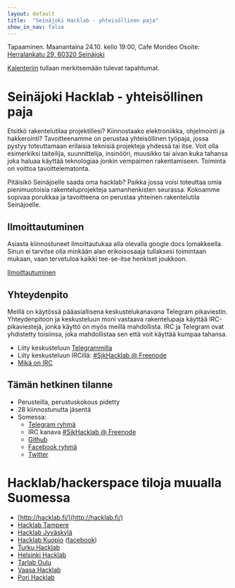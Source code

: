 ```yaml
---
layout: default
title:  "Seinäjoki Hacklab - yhteisöllinen paja"
show_in_nav: false
---
```

Tapaaminen. Maanantaina 24.10. kello 19:00, Cafe Mondeo
Osoite: <a href="https://www.google.fi/maps/place/Herralankatu+29,+60320+Sein%C3%A4joki">Herralankatu 29, 60320 Seinäjoki</a>

[Kalenteriin](/kalenteri/) tullaan merkitsemään tulevat tapahtumat.

# Seinäjoki Hacklab - yhteisöllinen paja
Etsitkö rakentelutilaa projektillesi? Kiinnostaako elektroniikka, ohjelmointi ja hakkerointi? Tavoitteenamme on perustaa yhteisöllinen työpaja, jossa pystyy toteuttamaan erilaisia teknisiä projekteja yhdessä tai itse. Voit olla esimerkiksi taiteilija, suunnittelija, insinööri, muusikko tai aivan kuka tahansa joka haluaa käyttää teknologiaa jonkin vempaimen rakentamiseen. Toiminta on voittoa tavoittelematonta.

Pitäisikö Seinäjoelle saada oma hacklab? Paikka jossa voisi toteuttaa omia pienimuotoisia rakenteluprojekteja samanhenkisten seurassa. Kokoamme sopivaa porukkaa ja tavoitteena on perustaa yhteinen rakentelutila Seinäjoelle.

## Ilmoittautuminen
Asiasta kiinnostuneet ilmoittautukaa alla olevalla google docs lomakkeella. Sinun ei tarvitse olla minkään alan erikoisosaaja tullaksesi toimintaan mukaan, vaan tervetuloa kaikki tee-se-itse henkiset joukkoon.

[Ilmoittautuminen](https://docs.google.com/forms/d/e/1FAIpQLScHWKbvaRXgwTYrev-Tg35KvWHQIYO6oBxGxBr-lFjAukmiWg/viewform)

## Yhteydenpito

Meillä on käytössä pääasiallisena keskustelukanavana Telegram pikaviestin.
Yhteydenpitoon ja keskusteluun moni vastaava rakentelupaja käyttää IRC-pikaviestejä, jonka käyttö on myös meillä mahdollista. IRC ja Telegram ovat yhdistetty toisiinsa, joka mahdollistaa sen että voit käyttää kumpaa tahansa.

* Liity keskusteluun [Telegrammilla](https://telegram.me/joinchat/DSw-DT9RZnH3KnICPxgDTA) 
* Liity keskusteluun IRCillä: [#SjkHacklab @ Freenode](http://goo.gl/DCt9ru)
* [Mikä on IRC](http://goo.gl/7hGZg)

## Tämän hetkinen tilanne
* Perusteilla, perustuskokous pidetty
* 28 kiinnostunutta jäsentä
* Somessa:
  * [Telegram ryhmä](https://telegram.me/joinchat/DSw-DT9RZnH3KnICPxgDTA)
  * IRC kanava [#SjkHacklab @ Freenode](http://goo.gl/DCt9ru)
  * [Github](https://github.com/SeinajokiHacklab)
  * [Facebook ryhmä](https://www.facebook.com/groups/186124325143579/)
  * [Twitter](https://twitter.com/SjkHacklab)

# Hacklab/hackerspace tiloja muualla Suomessa
* [http://hacklab.fi/](http://hacklab.fi/)
* [Hacklab Tampere](http://tampere.hacklab.fi/)
* [Hacklab Jyväskylä](http://jyvaskyla.hacklab.fi/)
* [Hacklab Kuopio](http://kuopio.hacklab.fi/) ([facebook](https://www.facebook.com/pages/Hacklab-Kuopio/185497508302791))
* [Turku Hacklab](http://hacklabturku.org/)
* [Helsinki Hacklab](http://helsinki.hacklab.fi/)
* [Tarlab Oulu](http://tarlab.fi/)
* [Vaasa Hacklab](http://vaasa.hacklab.fi/)
* [Pori Hacklab](http://pori.hacklab.fi/)
